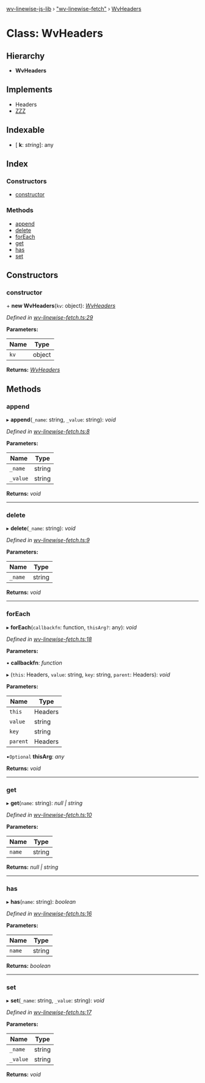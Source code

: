[wv-linewise-js-lib](../README.md) › ["wv-linewise-fetch"](../modules/_wv_linewise_fetch_.md) › [WvHeaders](_wv_linewise_fetch_.wvheaders.md)

# Class: WvHeaders

## Hierarchy

* **WvHeaders**

## Implements

* Headers
* [ZZZ](../interfaces/_wv_linewise_fetch_.zzz.md)

## Indexable

* \[ **k**: *string*\]: any

## Index

### Constructors

* [constructor](_wv_linewise_fetch_.wvheaders.md#constructor)

### Methods

* [append](_wv_linewise_fetch_.wvheaders.md#append)
* [delete](_wv_linewise_fetch_.wvheaders.md#delete)
* [forEach](_wv_linewise_fetch_.wvheaders.md#foreach)
* [get](_wv_linewise_fetch_.wvheaders.md#get)
* [has](_wv_linewise_fetch_.wvheaders.md#has)
* [set](_wv_linewise_fetch_.wvheaders.md#set)

## Constructors

###  constructor

\+ **new WvHeaders**(`kv`: object): *[WvHeaders](_wv_linewise_fetch_.wvheaders.md)*

*Defined in [wv-linewise-fetch.ts:29](https://github.com/forbesmyester/wv-linewise/blob/65da995/js-lib/src/wv-linewise-fetch.ts#L29)*

**Parameters:**

Name | Type |
------ | ------ |
`kv` | object |

**Returns:** *[WvHeaders](_wv_linewise_fetch_.wvheaders.md)*

## Methods

###  append

▸ **append**(`_name`: string, `_value`: string): *void*

*Defined in [wv-linewise-fetch.ts:8](https://github.com/forbesmyester/wv-linewise/blob/65da995/js-lib/src/wv-linewise-fetch.ts#L8)*

**Parameters:**

Name | Type |
------ | ------ |
`_name` | string |
`_value` | string |

**Returns:** *void*

___

###  delete

▸ **delete**(`_name`: string): *void*

*Defined in [wv-linewise-fetch.ts:9](https://github.com/forbesmyester/wv-linewise/blob/65da995/js-lib/src/wv-linewise-fetch.ts#L9)*

**Parameters:**

Name | Type |
------ | ------ |
`_name` | string |

**Returns:** *void*

___

###  forEach

▸ **forEach**(`callbackfn`: function, `thisArg?`: any): *void*

*Defined in [wv-linewise-fetch.ts:18](https://github.com/forbesmyester/wv-linewise/blob/65da995/js-lib/src/wv-linewise-fetch.ts#L18)*

**Parameters:**

▪ **callbackfn**: *function*

▸ (`this`: Headers, `value`: string, `key`: string, `parent`: Headers): *void*

**Parameters:**

Name | Type |
------ | ------ |
`this` | Headers |
`value` | string |
`key` | string |
`parent` | Headers |

▪`Optional`  **thisArg**: *any*

**Returns:** *void*

___

###  get

▸ **get**(`name`: string): *null | string*

*Defined in [wv-linewise-fetch.ts:10](https://github.com/forbesmyester/wv-linewise/blob/65da995/js-lib/src/wv-linewise-fetch.ts#L10)*

**Parameters:**

Name | Type |
------ | ------ |
`name` | string |

**Returns:** *null | string*

___

###  has

▸ **has**(`name`: string): *boolean*

*Defined in [wv-linewise-fetch.ts:16](https://github.com/forbesmyester/wv-linewise/blob/65da995/js-lib/src/wv-linewise-fetch.ts#L16)*

**Parameters:**

Name | Type |
------ | ------ |
`name` | string |

**Returns:** *boolean*

___

###  set

▸ **set**(`_name`: string, `_value`: string): *void*

*Defined in [wv-linewise-fetch.ts:17](https://github.com/forbesmyester/wv-linewise/blob/65da995/js-lib/src/wv-linewise-fetch.ts#L17)*

**Parameters:**

Name | Type |
------ | ------ |
`_name` | string |
`_value` | string |

**Returns:** *void*
